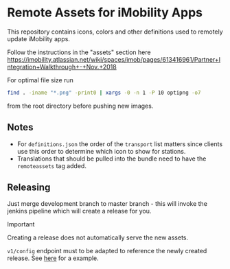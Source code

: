 # Remote Assets for iMobility Apps

This repository contains icons, colors and other definitions used to remotely
update iMobility apps.

Follow the instructions in the "assets" section here https://imobility.atlassian.net/wiki/spaces/imob/pages/613416961/Partner+Integration+Walkthrough+-+Nov.+2018

For optimal file size run

```bash
find . -iname "*.png" -print0 | xargs -0 -n 1 -P 10 optipng -o7
```

from the root directory before pushing new images.

## Notes
- For `definitions.json` the order of the `transport` list matters since clients use this order to determine which icon to show for stations.
- Translations that should be pulled into the bundle need to have the `remoteassets` tag added.

## Releasing

Just merge development branch to master branch - this will invoke 
the jenkins pipeline which will create a release for you.


> [!IMPORTANT]
> Creating a release does not automatically serve the new assets.
>
> `v1/config` endpoint must to be adapted to reference the newly created release.
> See [here](https://github.com/i-mobility/backend/commit/08aa89a4eaeb2b77d20ca11901e80ec5509caec8) for a example.
